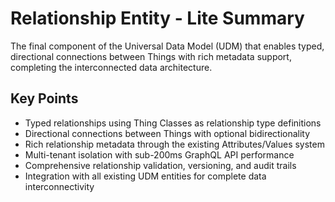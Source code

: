 # Relationship Entity - Lite Summary

The final component of the Universal Data Model (UDM) that enables typed, directional connections between Things with rich metadata support, completing the interconnected data architecture.

## Key Points
- Typed relationships using Thing Classes as relationship type definitions
- Directional connections between Things with optional bidirectionality
- Rich relationship metadata through the existing Attributes/Values system
- Multi-tenant isolation with sub-200ms GraphQL API performance
- Comprehensive relationship validation, versioning, and audit trails
- Integration with all existing UDM entities for complete data interconnectivity